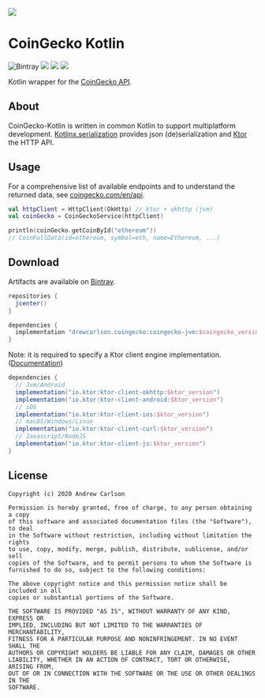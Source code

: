 [![](https://static.coingecko.com/s/coingecko-logo-d13d6bcceddbb003f146b33c2f7e8193d72b93bb343d38e392897c3df3e78bdd.png)](https://coingecko.com)

# CoinGecko Kotlin

![Bintray](https://img.shields.io/bintray/v/drewcarlson/CoinGecko-Kotlin/CoinGecko-Kotlin?color=blue)
![](https://github.com/DrewCarlson/CoinGecko-Kotlin/workflows/Jvm%20Tests/badge.svg)
![](https://github.com/DrewCarlson/CoinGecko-Kotlin/workflows/Js%20Tests/badge.svg)
![](https://github.com/DrewCarlson/CoinGecko-Kotlin/workflows/Native%20Tests/badge.svg)

Kotlin wrapper for the [CoinGecko API](https://www.coingecko.com/en/api).

## About

CoinGecko-Kotlin is written in common Kotlin to support multiplatform development.  [Kotlinx.serialization](https://github.com/Kotlin/kotlinx.serialization) provides json (de)serialization and [Ktor](https://ktor.io) the HTTP API.

## Usage

For a comprehensive list of available endpoints and to understand the returned data, see [coingecko.com/en/api](https://www.coingecko.com/en/api).

```kotlin
val httpClient = HttpClient(OkHttp) // ktor + okhttp (jvm)
val coinGecko = CoinGeckoService(httpClient)

println(coinGecko.getCoinById("ethereum"))
// CoinFullData(id=ethereum, symbol=eth, name=Ethereum, ...)
```

## Download

Artifacts are available on [Bintray](https://bintray.com/drewcarlson/CoinGecko-Kotlin).

```groovy
repositories {
  jcenter()
}

dependencies {
  implementation "drewcarlson.coingecko:coingecko-jvm:$coingecko_version"
}
```


Note: it is required to specify a Ktor client engine implementation.
([Documentation](https://ktor.io/clients/http-client/multiplatform.html))

```groovy
dependencies {
  // Jvm/Android
  implementation("io.ktor:ktor-client-okhttp:$ktor_version")
  implementation("io.ktor:ktor-client-android:$ktor_version")
  // iOS
  implementation("io.ktor:ktor-client-ios:$ktor_version")
  // macOS/Windows/Linux
  implementation("io.ktor:ktor-client-curl:$ktor_version")
  // Javascript/NodeJS
  implementation("io.ktor:ktor-client-js:$ktor_version")
}
``` 

## License
```
Copyright (c) 2020 Andrew Carlson

Permission is hereby granted, free of charge, to any person obtaining a copy
of this software and associated documentation files (the "Software"), to deal
in the Software without restriction, including without limitation the rights
to use, copy, modify, merge, publish, distribute, sublicense, and/or sell
copies of the Software, and to permit persons to whom the Software is
furnished to do so, subject to the following conditions:

The above copyright notice and this permission notice shall be included in all
copies or substantial portions of the Software.

THE SOFTWARE IS PROVIDED "AS IS", WITHOUT WARRANTY OF ANY KIND, EXPRESS OR
IMPLIED, INCLUDING BUT NOT LIMITED TO THE WARRANTIES OF MERCHANTABILITY,
FITNESS FOR A PARTICULAR PURPOSE AND NONINFRINGEMENT. IN NO EVENT SHALL THE
AUTHORS OR COPYRIGHT HOLDERS BE LIABLE FOR ANY CLAIM, DAMAGES OR OTHER
LIABILITY, WHETHER IN AN ACTION OF CONTRACT, TORT OR OTHERWISE, ARISING FROM,
OUT OF OR IN CONNECTION WITH THE SOFTWARE OR THE USE OR OTHER DEALINGS IN THE
SOFTWARE.
```